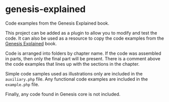 # genesis-explained
Code examples from the Genesis Explained book.

This project can be added as a plugin to allow you to modify and test the code. It can also be used as a resource to copy the code examples from the [Genesis Explained](https://www.amazon.com/Genesis-Explained-Step-Step-Guide-ebook/dp/B079G81J3W/) book.

Code is arranged into folders by chapter name. If the code was assembled in parts, then only the final part will be present. There is a comment above the code examples that lines up with the sections in the chapter.

Simple code samples used as illustrations only are included in the `auxiliary.php` file. Any functional code examples are included in the `example.php` file.

Finally, any code found in Genesis core is not included.
